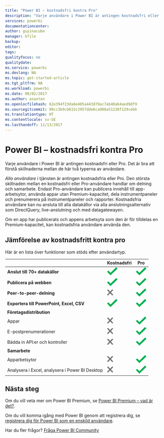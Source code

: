 ```yaml
---
title: "Power BI – kostnadsfri kontra Pro"
description: "Varje användare i Power BI är antingen kostnadsfri eller Pro. Det är bra att förstå skillnaderna mellan de här två typerna av användare..."
services: powerbi
documentationcenter: 
author: guyinacube
manager: kfile
backup: 
editor: 
tags: 
qualityfocus: no
qualitydate: 
ms.service: powerbi
ms.devlang: NA
ms.topic: get-started-article
ms.tgt_pltfrm: NA
ms.workload: powerbi
ms.date: 08/02/2017
ms.author: asaxton
ms.openlocfilehash: 62e394f23da6e485a443d79ac7ab40ab4aed9df9
ms.sourcegitcommit: 99cc3b9cb615c2957dde6ca908a51238f129cebb
ms.translationtype: HT
ms.contentlocale: sv-SE
ms.lasthandoff: 11/13/2017
---
```

# <a name="power-bi-free-vs-pro"></a>Power BI – kostnadsfri kontra Pro
Varje användare i Power BI är antingen kostnadsfri eller Pro. Det är bra att förstå skillnaderna mellan de här två typerna av användare.

*Alla användare* i tjänsten är antingen kostnadsfria eller Pro. Den största skillnaden mellan en kostnadsfri eller Pro-användare handlar om delning och samarbete. Endast Pro-användare kan publicera innehåll till app-arbetsytor, använda appar utan Premium-kapacitet, dela instrumentpaneler och prenumerera på instrumentpaneler och rapporter. Kostnadsfria användare kan nu ansluta till alla datakällor via alla anslutningsalternativ som DirectQuery, live-anslutning och med datagatewayen.

Om en app har publicerats och appens arbetsyta som den är för tilldelas en Premium-kapacitet, kan kostnadsfria användare använda den.

## <a name="free-vs-pro-comparison"></a>Jämförelse av kostnadsfritt kontra pro
Här är en lista över funktioner som stöds efter användartyp.

|  | Kostnadsfri | Pro |
| --- | --- | --- |
| **Anslut till 70+ datakällor** |![](media/service-free-vs-pro/available.png "Tillgänglig") |![](media/service-free-vs-pro/available.png "Tillgänglig") |
| **Publicera på webben** |![](media/service-free-vs-pro/available.png "Tillgänglig") |![](media/service-free-vs-pro/available.png "Tillgänglig") |
| **Peer-to-peer-delning** |![](media/service-free-vs-pro/not-available.png "Inte tillgänglig") |![](media/service-free-vs-pro/available.png "Tillgänglig") |
| **Exportera till PowerPoint, Excel, CSV** |![](media/service-free-vs-pro/available.png "Tillgänglig") |![](media/service-free-vs-pro/available.png "Tillgänglig") |
| **Företagsdistribution** | | |
| Appar |![](media/service-free-vs-pro/not-available.png "Inte tillgänglig") |![](media/service-free-vs-pro/available.png "Tillgänglig") |
| E-postprenumerationer |![](media/service-free-vs-pro/not-available.png "Inte tillgänglig") |![](media/service-free-vs-pro/available.png "Tillgänglig") |
| Bädda in API:er och kontroller |![](media/service-free-vs-pro/not-available.png "Inte tillgänglig") |![](media/service-free-vs-pro/available.png "Tillgänglig") |
| **Samarbete** | | |
| Apparbetsytor |![](media/service-free-vs-pro/not-available.png "Inte tillgänglig") |![](media/service-free-vs-pro/available.png "Tillgänglig") |
| Analysera i Excel, analysera i Power BI Desktop |![](media/service-free-vs-pro/not-available.png "Inte tillgänglig") |![](media/service-free-vs-pro/available.png "Tillgänglig") |

## <a name="next-steps"></a>Nästa steg
Om du vill veta mer om Power BI Premium, se [Power BI Premium – vad är det?](service-premium.md).

Om du vill komma igång med Power BI genom att registrera dig, se [registrera dig för Power BI som en enskild användare](service-self-service-signup-for-power-bi.md).

Har du fler frågor? [Fråga Power BI Community](https://community.powerbi.com/)

